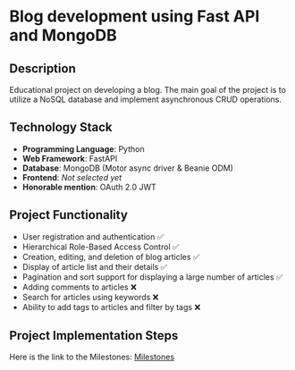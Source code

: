 # Blog development using Fast API and MongoDB

## Description

Educational project on developing a blog. The main goal of the project is to utilize a NoSQL database and implement asynchronous CRUD operations.

## Technology Stack

- **Programming Language**: Python
- **Web Framework**: FastAPI
- **Database**: MongoDB (Motor async driver & Beanie ODM)
- **Frontend**: _Not selected yet_
- **Honorable mention**: OAuth 2.0 JWT

## Project Functionality

- User registration and authentication :white_check_mark:
- Hierarchical Role-Based Access Control :white_check_mark:
- Creation, editing, and deletion of blog articles :white_check_mark:
- Display of article list and their details :white_check_mark:
- Pagination and sort support for displaying a large number of articles :white_check_mark:
- Adding comments to articles :x:
- Search for articles using keywords :x:
- Ability to add tags to articles and filter by tags :x:

## Project Implementation Steps

Here is the link to the Milestones:
[Milestones](https://github.com/Desunovu/fastapi-mongodb-blog/milestones)
